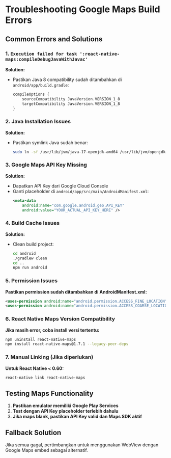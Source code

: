 # Troubleshooting Google Maps Build Errors

## Common Errors and Solutions

### 1. `Execution failed for task ':react-native-maps:compileDebugJavaWithJavac'`

**Solution:**
- Pastikan Java 8 compatibility sudah ditambahkan di `android/app/build.gradle`:
  ```gradle
  compileOptions {
      sourceCompatibility JavaVersion.VERSION_1_8
      targetCompatibility JavaVersion.VERSION_1_8
  }
  ```

### 2. Java Installation Issues

**Solution:**
- Pastikan symlink Java sudah benar:
  ```bash
  sudo ln -sf /usr/lib/jvm/java-17-openjdk-amd64 /usr/lib/jvm/openjdk-17
  ```

### 3. Google Maps API Key Missing

**Solution:**
- Dapatkan API Key dari Google Cloud Console
- Ganti placeholder di `android/app/src/main/AndroidManifest.xml`:
  ```xml
  <meta-data
      android:name="com.google.android.geo.API_KEY"
      android:value="YOUR_ACTUAL_API_KEY_HERE" />
  ```

### 4. Build Cache Issues

**Solution:**
- Clean build project:
  ```bash
  cd android
  ./gradlew clean
  cd ..
  npm run android
  ```

### 5. Permission Issues

**Pastikan permission sudah ditambahkan di AndroidManifest.xml:**
```xml
<uses-permission android:name="android.permission.ACCESS_FINE_LOCATION" />
<uses-permission android:name="android.permission.ACCESS_COARSE_LOCATION" />
```

### 6. React Native Maps Version Compatibility

**Jika masih error, coba install versi tertentu:**
```bash
npm uninstall react-native-maps
npm install react-native-maps@1.7.1 --legacy-peer-deps
```

### 7. Manual Linking (Jika diperlukan)

**Untuk React Native < 0.60:**
```bash
react-native link react-native-maps
```

## Testing Maps Functionality

1. **Pastikan emulator memiliki Google Play Services**
2. **Test dengan API Key placeholder terlebih dahulu**
3. **Jika maps blank, pastikan API Key valid dan Maps SDK aktif**

## Fallback Solution

Jika semua gagal, pertimbangkan untuk menggunakan WebView dengan Google Maps embed sebagai alternatif.
